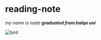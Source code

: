 # reading-note
*my name is nada*
***graduated from balqa uni***

![bird](https://www.thespruce.com/thmb/rk3DGZLrlgEOprRfSwKqKopUzk4=/2121x1193/smart/filters:no_upscale()/Bird-GettyImages-582446599-58ec5c4d5f9b58ef7e24e7f4.jpg)
